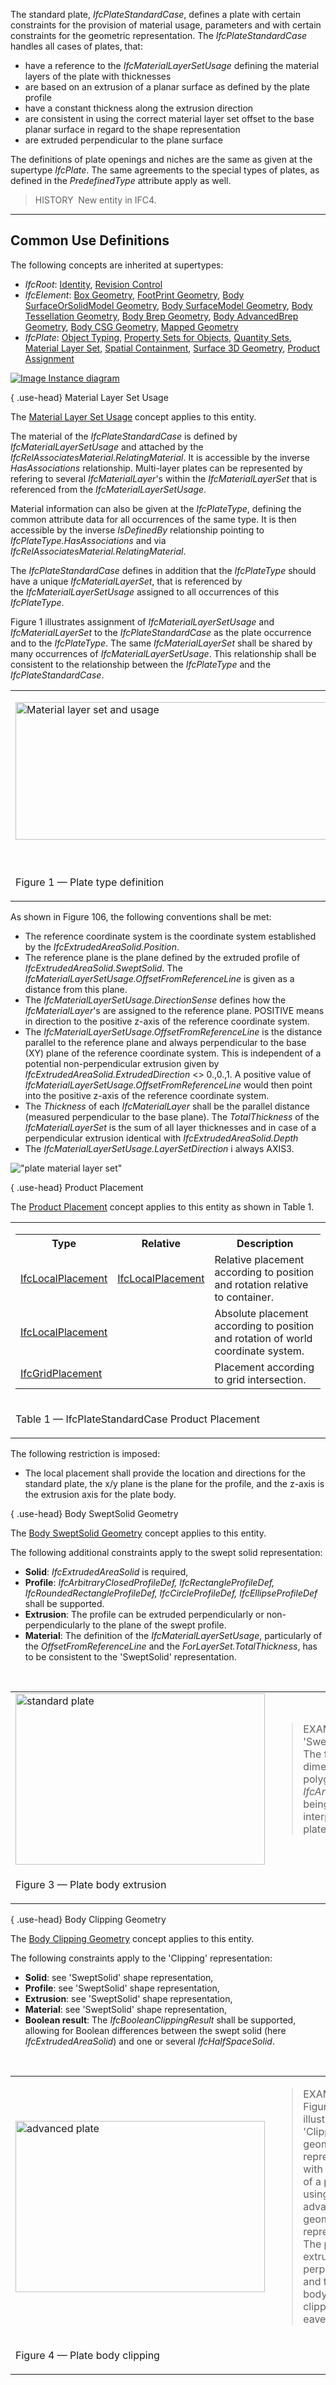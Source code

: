 ﻿The standard plate, _IfcPlateStandardCase_, defines a plate with certain constraints for the provision of material usage, parameters and with certain constraints for the geometric representation. The _IfcPlateStandardCase_ handles all cases of plates, that:

* have a reference to the _IfcMaterialLayerSetUsage_ defining the material layers of the plate with thicknesses
* are based on an extrusion of a planar surface as defined by the plate profile
* have a constant thickness along the extrusion direction
* are consistent in using the correct material layer set offset to the base planar surface in regard to the shape representation
* are extruded perpendicular to the plane surface

The definitions of plate openings and niches are the same as given at the supertype _IfcPlate_. The same agreements to the special types of plates, as defined in the _PredefinedType_ attribute apply as well.

> HISTORY&nbsp; New entity in IFC4.

___
## Common Use Definitions
The following concepts are inherited at supertypes:

* _IfcRoot_: [Identity](../../templates/identity.htm), [Revision Control](../../templates/revision-control.htm)
* _IfcElement_: [Box Geometry](../../templates/box-geometry.htm), [FootPrint Geometry](../../templates/footprint-geometry.htm), [Body SurfaceOrSolidModel Geometry](../../templates/body-surfaceorsolidmodel-geometry.htm), [Body SurfaceModel Geometry](../../templates/body-surfacemodel-geometry.htm), [Body Tessellation Geometry](../../templates/body-tessellation-geometry.htm), [Body Brep Geometry](../../templates/body-brep-geometry.htm), [Body AdvancedBrep Geometry](../../templates/body-advancedbrep-geometry.htm), [Body CSG Geometry](../../templates/body-csg-geometry.htm), [Mapped Geometry](../../templates/mapped-geometry.htm)
* _IfcPlate_: [Object Typing](../../templates/object-typing.htm), [Property Sets for Objects](../../templates/property-sets-for-objects.htm), [Quantity Sets](../../templates/quantity-sets.htm), [Material Layer Set](../../templates/material-layer-set.htm), [Spatial Containment](../../templates/spatial-containment.htm), [Surface 3D Geometry](../../templates/surface-3d-geometry.htm), [Product Assignment](../../templates/product-assignment.htm)

[![Image](../../../img/diagram.png)&nbsp;Instance diagram](../../../annex/annex-d/common-use-definitions/ifcplatestandardcase.htm)

{ .use-head}
Material Layer Set Usage

The [Material Layer Set Usage](../../templates/material-layer-set-usage.htm) concept applies to this entity.

The material of the _IfcPlateStandardCase_ is defined by _IfcMaterialLayerSetUsage_ and attached by the _IfcRelAssociatesMaterial_._RelatingMaterial_. It is accessible by the inverse _HasAssociations_ relationship. Multi-layer plates can be represented by refering to several _IfcMaterialLayer_'s within the _IfcMaterialLayerSet_ that is referenced from the _IfcMaterialLayerSetUsage_.&nbsp;

Material information can also be given at the _IfcPlateType_, defining the common attribute data for all occurrences of the same type.&nbsp;It is then accessible by the inverse _IsDefinedBy_ relationship pointing to _IfcPlateType.HasAssociations_ and via _IfcRelAssociatesMaterial.RelatingMaterial_.

The _IfcPlateStandardCase_ defines in addition that the _IfcPlateType_ should have a unique _IfcMaterialLayerSet_, that is referenced by the&nbsp;_IfcMaterialLayerSetUsage_ assigned to all occurrences of this _IfcPlateType_.

Figure 1 illustrates assignment of _IfcMaterialLayerSetUsage_ and _IfcMaterialLayerSet_ to the _IfcPlateStandardCase_ as the plate occurrence and to the _IfcPlateType_. The same _IfcMaterialLayerSet_ shall be shared by many occurrences of _IfcMaterialLayerSetUsage_. This relationship shall be consistent to the relationship between the _IfcPlateType_ and the _IfcPlateStandardCase_.

<table border="0" cellpadding="2" cellspacing="2">

<tr><td width="610" align="left" valign="top">
<p><img src="../../../../../../figures/ifcslab_materialusage-01.png" alt="Material layer set and usage" height="220" width="501">&nbsp;</p></td></tr>

<tr><td><p class="figure">Figure 1 &mdash; Plate type definition</p></td></tr>

</table>

As shown in Figure 106, the following conventions shall be met:

* The reference coordinate system is the coordinate system established by the _IfcExtrudedAreaSolid.Position_.
* The reference plane is the plane defined by the extruded profile of _IfcExtrudedAreaSolid.SweptSolid_. The _IfcMaterialLayerSetUsage.OffsetFromReferenceLine_ is given as a distance from this plane.
* The _IfcMaterialLayerSetUsage.DirectionSense_ defines how the _IfcMaterialLayer_'s are assigned to the reference plane. POSITIVE means in direction to the positive z-axis of the reference coordinate system.
* The _IfcMaterialLayerSetUsage.OffsetFromReferenceLine_ is the distance parallel to the reference plane and always perpendicular to the base (XY) plane of the reference coordinate system. This is independent of a potential non-perpendicular extrusion given by _IfcExtrudedAreaSolid.ExtrudedDirection_ &lt;&gt; 0.,0.,1. A positive value of _IfcMaterialLayerSetUsage.OffsetFromReferenceLine_ would then point into the positive z-axis of the reference coordinate system.
* The _Thickness_ of each _IfcMaterialLayer_ shall be the parallel distance (measured perpendicular to the base plane). The _TotalThickness_ of the _IfcMaterialLayerSet_ is the sum of all layer thicknesses and in case of a perpendicular extrusion identical with _IfcExtrudedAreaSolid.Depth_
* The _IfcMaterialLayerSetUsage.LayerSetDirection_ i always AXIS3.

!["plate material layer set"](../../../../../../figures/ifcmateriallayersetusage_slab-01.png "Figure 2 &mdash; Plate material layers")

  
  
{ .use-head}
Product Placement

The [Product Placement](../../templates/product-placement.htm) concept applies to this entity as shown in Table 1.

<table>
<tr><td>
<table class="gridtable">
<tr><th><b>Type</b></th><th><b>Relative</b></th><th><b>Description</b></th></tr>
<tr><td><a href="../../ifcgeometricconstraintresource/lexical/ifclocalplacement.htm">IfcLocalPlacement</a></td><td><a href="../../ifcgeometricconstraintresource/lexical/ifclocalplacement.htm">IfcLocalPlacement</a></td><td>Relative placement according to position and rotation relative to container.</td></tr>
<tr><td><a href="../../ifcgeometricconstraintresource/lexical/ifclocalplacement.htm">IfcLocalPlacement</a></td><td>&nbsp;</td><td>Absolute placement according to position and rotation of world coordinate system.</td></tr>
<tr><td><a href="../../ifcgeometricconstraintresource/lexical/ifcgridplacement.htm">IfcGridPlacement</a></td><td>&nbsp;</td><td>Placement according to grid intersection.</td></tr>
</table>
</td></tr>
<tr><td><p class="table">Table 1 &mdash; IfcPlateStandardCase Product Placement</p></td></tr></table>

The following restriction is imposed:

* The local placement shall provide the location and directions for the standard plate, the x/y plane is the plane for the profile, and the z-axis is the extrusion axis for the plate body.

  
  
{ .use-head}
Body SweptSolid Geometry

The [Body SweptSolid Geometry](../../templates/body-sweptsolid-geometry.htm) concept applies to this entity.

The following additional constraints apply to the swept solid representation:

* **Solid**: _IfcExtrudedAreaSolid_ is required,
* **Profile**: _IfcArbitraryClosedProfileDef, IfcRectangleProfileDef, IfcRoundedRectangleProfileDef, IfcCircleProfileDef, IfcEllipseProfileDef_ shall be supported.
* **Extrusion**: The profile can be extruded perpendicularly or non-perpendicularly to the plane of the swept profile.
* **Material**: The definition of the _IfcMaterialLayerSetUsage_, particularly of the _OffsetFromReferenceLine_ and the _ForLayerSet.TotalThickness_, has to be consistent to the 'SweptSolid' representation.

&nbsp;

<table>

 <tr>
  <td><img src="../../../../../../figures/ifcslab_standard-layout1.gif" alt="standard plate" border="0" height="274" width="399"></td>
  <td>

<blockquote class="example">EXAMPLE&nbsp; Figure 3 illustrates a 'SweptSolid' geometric representation. The following interpretation of dimension parameter applies for polygonal plates (in ground floor view): <em>IfcArbitraryClosedProfileDef.OuterCurve</em> being a closed bounded curve is interpreted as area (or foot print) of the plate.</blockquote>


 </td>
 </tr>

 <tr>
  <td><p class="figure">Figure 3 &mdash; Plate body extrusion</p></td>
  <td>&nbsp;</td>
 </tr>

</table>

  
  
{ .use-head}
Body Clipping Geometry

The [Body Clipping Geometry](../../templates/body-clipping-geometry.htm) concept applies to this entity.

The following constraints apply to the 'Clipping' representation:

* **Solid**: see 'SweptSolid' shape representation,
* **Profile**:&nbsp;see 'SweptSolid' shape representation,
* **Extrusion**:&nbsp;see 'SweptSolid' shape representation,
* **Material**:&nbsp;see 'SweptSolid' shape representation,
* **Boolean result**: The _IfcBooleanClippingResult_ shall be supported, allowing for Boolean differences between the swept solid (here _IfcExtrudedAreaSolid_) and one or several _IfcHalfSpaceSolid_.

&nbsp;

<table>

 <tr>
  <td><img src="../../../../../../figures/ifcslab_advanced-layout1.gif" alt="advanced plate" border="0" height="274" width="399"></td>
  <td><blockquote class="example">EXAMPLE&nbsp; Figure 4 illustrates a 'Clipping' geometric representation with definition of a plate using advanced geometric representation. The profile is extruded non-perpendicular and the plate body is clipped at the eave.</blockquote>

</td>
 </tr>

 <tr>
  <td><p class="figure">Figure 4 &mdash; Plate body clipping</p></td>
  <td>&nbsp;</td>
 </tr>

</table>
